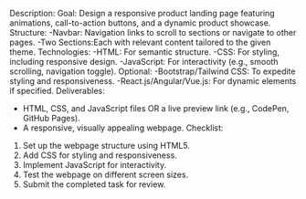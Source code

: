 Description:
 Goal:
Design a responsive product landing page featuring animations, call-to-action buttons, and a dynamic product
showcase.
 Structure:
 -Navbar: Navigation links to scroll to sections or navigate to other pages.
 -Two Sections:Each with relevant content tailored to the given theme.
 Technologies:
 -HTML: For semantic structure.
 -CSS: For styling, including responsive design.
 -JavaScript: For interactivity (e.g., smooth scrolling, navigation toggle).
 Optional:
 -Bootstrap/Tailwind CSS: To expedite styling and responsiveness.
 -React.js/Angular/Vue.js: For dynamic elements if specified.
 Deliverables:
 - HTML, CSS, and JavaScript files OR a live preview link (e.g., CodePen, GitHub Pages).
 - A responsive, visually appealing webpage.
Checklist:
1. Set up the webpage structure using HTML5.
2. Add CSS for styling and responsiveness.
3. Implement JavaScript for interactivity.
4. Test the webpage on different screen sizes.
5. Submit the completed task for review. 
